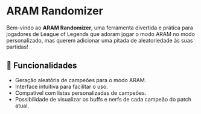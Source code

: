 # ARAM Randomizer

Bem-vindo ao **ARAM Randomizer**, uma ferramenta divertida e prática para jogadores de League of Legends que adoram jogar o modo ARAM no modo personalizado, mas querem adicionar uma pitada de aleatoriedade às suas partidas! 

## 🚀 Funcionalidades
- Geração aleatória de campeões para o modo ARAM.
- Interface intuitiva para facilitar o uso.
- Compatível com listas personalizadas de campeões.
- Possibilidade de visualizar os buffs e nerfs de cada campeão do patch atual.


